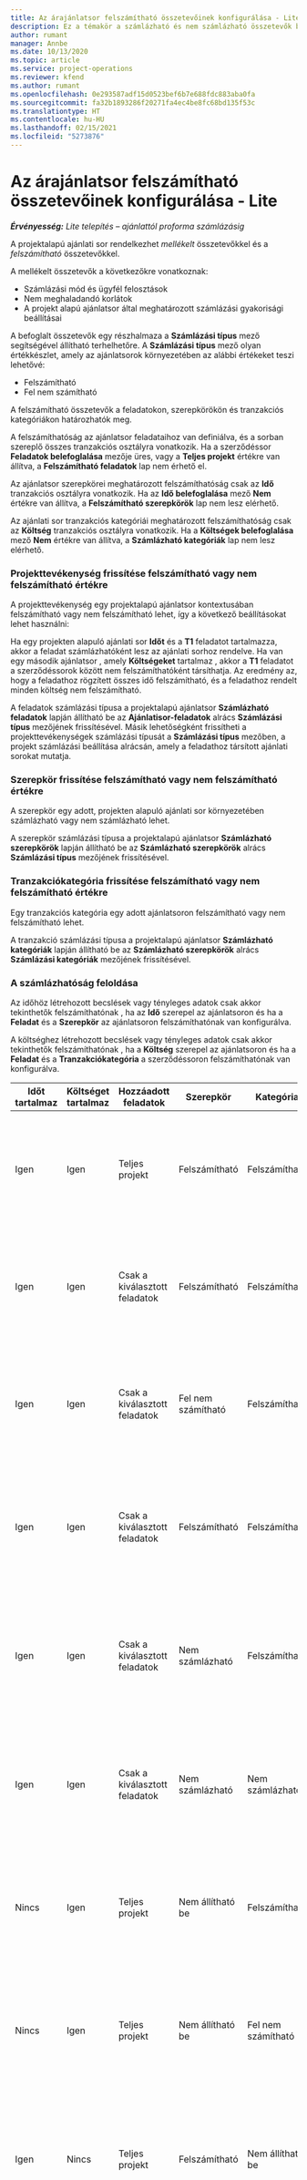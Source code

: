 ```yaml
---
title: Az árajánlatsor felszámítható összetevőinek konfigurálása - Lite
description: Ez a témakör a számlázható és nem számlázható összetevők beállításával kapcsolatban tartalmaz tájékoztatást a projekt alapú árajánlatok soraiban.
author: rumant
manager: Annbe
ms.date: 10/13/2020
ms.topic: article
ms.service: project-operations
ms.reviewer: kfend
ms.author: rumant
ms.openlocfilehash: 0e293587adf15d0523bef6b7e688fdc883aba0fa
ms.sourcegitcommit: fa32b1893286f20271fa4ec4be8fc68bd135f53c
ms.translationtype: HT
ms.contentlocale: hu-HU
ms.lasthandoff: 02/15/2021
ms.locfileid: "5273876"
---
```

# <a name="configure-the-chargeable-components-of-a-quote-line---lite"></a>Az árajánlatsor felszámítható összetevőinek konfigurálása - Lite

_**Érvényesség:** Lite telepítés – ajánlattól proforma számlázásig_

A projektalapú ajánlati sor rendelkezhet *mellékelt* összetevőkkel és a *felszámítható* összetevőkkel.

A mellékelt összetevők a következőkre vonatkoznak:

  - Számlázási mód és ügyfél felosztások
  - Nem meghaladandó korlátok 
  - A projekt alapú ajánlatsor által meghatározott számlázási gyakorisági beállításai

A befoglalt összetevők egy részhalmaza a **Számlázási típus** mező segítségével állítható terhelhetőre. A **Számlázási típus** mező olyan értékkészlet, amely az ajánlatsorok környezetében az alábbi értékeket teszi lehetővé:

  - Felszámítható
  - Fel nem számítható

A felszámítható összetevők a feladatokon, szerepkörökön és tranzakciós kategóriákon határozhatók meg.

A felszámíthatóság az ajánlatsor feladataihoz van definiálva, és a sorban szereplő összes tranzakciós osztályra vonatkozik. Ha a szerződéssor **Feladatok belefoglalása** mezője üres, vagy a **Teljes projekt** értékre van állítva, a **Felszámítható feladatok** lap nem érhető el.

Az ajánlatsor szerepkörei meghatározott felszámíthatóság csak az **Idő** tranzakciós osztályra vonatkozik. Ha az **Idő belefoglalása** mező **Nem** értékre van állítva, a **Felszámítható szerepkörök** lap nem lesz elérhető.

Az ajánlati sor tranzakciós kategóriái meghatározott felszámíthatóság csak az **Költség** tranzakciós osztályra vonatkozik. Ha a **Költségek belefoglalása** mező **Nem** értékre van állítva, a **Számlázható kategóriák** lap nem lesz elérhető.

### <a name="update-a-project-task-to-be-chargeable-or-non-chargeable"></a>Projekttevékenység frissítése felszámítható vagy nem felszámítható értékre

A projekttevékenység egy projektalapú ajánlatsor kontextusában felszámítható vagy nem felszámítható lehet, így a következő beállításokat lehet használni:

Ha egy projekten alapuló ajánlati sor **Időt** és a **T1** feladatot tartalmazza, akkor a feladat számlázhatóként lesz az ajánlati sorhoz rendelve. Ha van egy második ajánlatsor , amely **Költségeket** tartalmaz , akkor a **T1** feladatot a szerződéssorok között nem felszámíthatóként társíthatja. Az eredmény az, hogy a feladathoz rögzített összes idő felszámítható, és a feladathoz rendelt minden költség nem felszámítható.

A feladatok számlázási típusa a projektalapú ajánlatsor **Számlázható feladatok** lapján állítható be az **Ajánlatisor-feladatok** alrács **Számlázási típus** mezőjének frissítésével. Másik lehetőségként frissítheti a projekttevékenységek számlázási típusát a **Számlázási típus** mezőben, a projekt számlázási beállítása alrácsán, amely a feladathoz társított ajánlati sorokat mutatja.

### <a name="update-a-role-to-be-chargeable-or-non-chargeable"></a>Szerepkör frissítése felszámítható vagy nem felszámítható értékre

A szerepkör egy adott, projekten alapuló ajánlati sor környezetében számlázható vagy nem számlázható lehet.

A szerepkör számlázási típusa a projektalapú ajánlatsor **Számlázható szerepkörök** lapján állítható be az **Számlázható szerepkörök** alrács **Számlázási típus** mezőjének frissítésével.

### <a name="update-a-transaction-category-to-be-chargeable-or-non-chargeable"></a>Tranzakciókategória frissítése felszámítható vagy nem felszámítható értékre

Egy tranzakciós kategória egy adott ajánlatsoron felszámítható vagy nem felszámítható lehet.

A tranzakció számlázási típusa a projektalapú ajánlatsor **Számlázható kategóriák** lapján állítható be az **Számlázható szerepkörök** alrács **Számlázási kategóriák** mezőjének frissítésével.

### <a name="resolve-chargeability"></a>A számlázhatóság feloldása
Az időhöz létrehozott becslések vagy tényleges adatok csak akkor tekinthetők felszámíthatónak , ha az **Idő** szerepel az ajánlatsoron és ha a **Feladat** és a **Szerepkör** az ajánlatsoron felszámíthatónak van konfigurálva.

A költséghez létrehozott becslések vagy tényleges adatok csak akkor tekinthetők felszámíthatónak , ha a **Költség** szerepel az ajánlatsoron és ha a **Feladat** és a **Tranzakciókategória** a szerződéssoron felszámíthatónak van konfigurálva.

| Időt tartalmaz | Költséget tartalmaz | Hozzáadott feladatok | Szerepkör | Kategória | Feladatok | Számlázás |
| --- | --- | --- | --- | --- | --- | --- |
| Igen | Igen | Teljes projekt | Felszámítható | Felszámítható | Nem állítható be | Számlázás egy tényleges Időhöz: Számlázható </br>Számlázás típusa egy tényleges kiadáshoz: Számlázható |
| Igen | Igen | Csak a kiválasztott feladatok | Felszámítható | Felszámítható | Felszámítható | Számlázás egy tényleges Időhöz: Számlázható</br>Számlázás típusa egy tényleges kiadáshoz: Számlázható |
| Igen | Igen | Csak a kiválasztott feladatok | Fel nem számítható | Felszámítható | Felszámítható | Számlázás egy tényleges Időhöz: Nem számlázható</br>Számlázás típusa egy tényleges kiadáshoz: Számlázható |
| Igen | Igen | Csak a kiválasztott feladatok | Felszámítható | Felszámítható | Nem számlázható | Számlázás egy tényleges Időhöz: Nem számlázható</br> Számlázás típusa egy tényleges kiadáshoz: Nem számlázható |
| Igen | Igen | Csak a kiválasztott feladatok | Nem számlázható | Felszámítható | Nem számlázható | Számlázás egy tényleges Időhöz: Nem számlázható</br> Számlázás típusa egy tényleges kiadáshoz: Nem számlázható |
| Igen | Igen | Csak a kiválasztott feladatok | Nem számlázható | Nem számlázható | Felszámítható | Számlázás egy tényleges Időhöz: Nem számlázható</br> Számlázás típusa egy tényleges kiadáshoz: Nem számlázható |
| Nincs | Igen | Teljes projekt | Nem állítható be | Felszámítható | Nem állítható be | Számlázás egy tényleges Időhöz: Nem érhető el </br>Számlázás típusa egy tényleges kiadáshoz: Számlázható |
| Nincs | Igen | Teljes projekt | Nem állítható be | Fel nem számítható | Nem állítható be | Számlázás egy tényleges Időhöz: Nem érhető el </br>Számlázás típusa egy tényleges kiadáshoz: Nem számlázható |
| Igen | Nincs | Teljes projekt | Felszámítható | Nem állítható be | Nem állítható be | Számlázás egy tényleges Időhöz: Számlázható</br>Számlázás típusa egy tényleges kiadáshoz: Nem érhető el |
| Igen | Nincs | Teljes projekt | Nem számlázható | Nem állítható be | Nem állítható be | Számlázás egy tényleges Időhöz: Nem számlázható </br>Számlázás típusa egy tényleges kiadáshoz: Nem érhető el |


[!INCLUDE[footer-include](../../includes/footer-banner.md)]